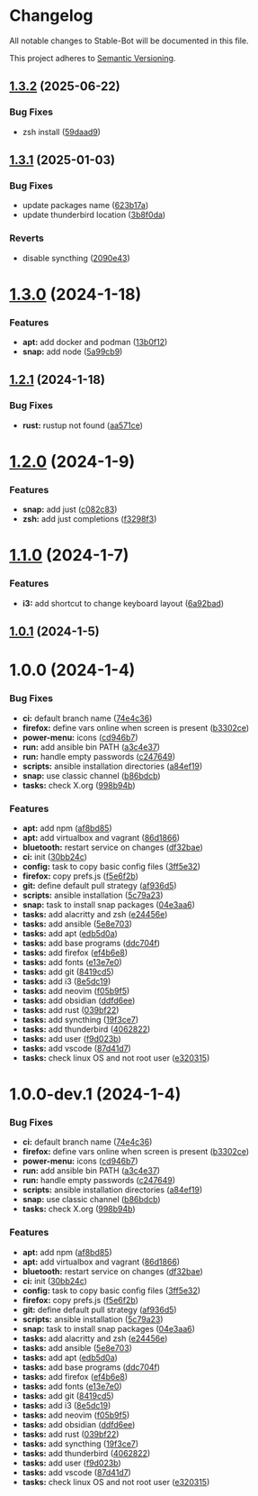 # Changelog

All notable changes to Stable-Bot will be documented in this file.

This project adheres to [Semantic Versioning](https://semver.org/spec/v2.0.0.html).

## [1.3.2](https://gitlab.com/shi_raida/ansible-workstation/compare/v1.3.1...v1.3.2) (2025-06-22)


### Bug Fixes

* zsh install ([59daad9](https://gitlab.com/shi_raida/ansible-workstation/commit/59daad90bb3f86bcd8050abd6159dbc605c5b57e))

## [1.3.1](https://gitlab.com/shi_raida/ansible-workstation/compare/v1.3.0...v1.3.1) (2025-01-03)


### Bug Fixes

* update packages name ([623b17a](https://gitlab.com/shi_raida/ansible-workstation/commit/623b17ad258e7ae4626c593ddc10b003ad341064))
* update thunderbird location ([3b8f0da](https://gitlab.com/shi_raida/ansible-workstation/commit/3b8f0daf27e3663f73cdaec4b34fffb4fbde6a97))


### Reverts

* disable syncthing ([2090e43](https://gitlab.com/shi_raida/ansible-workstation/commit/2090e43a4cd9759f1b28332c25115a6cf36360a5))

# [1.3.0](https://gitlab.com/shi_raida/ansible-workstation/compare/v1.2.1...v1.3.0) (2024-1-18)


### Features

* **apt:** add docker and podman ([13b0f12](https://gitlab.com/shi_raida/ansible-workstation/commit/13b0f12f626a20396c53679c9b874117a8a2d0e7))
* **snap:** add node ([5a99cb9](https://gitlab.com/shi_raida/ansible-workstation/commit/5a99cb92e084cf79aaa2ac8681e38817471965dc))

## [1.2.1](https://gitlab.com/shi_raida/ansible-workstation/compare/v1.2.0...v1.2.1) (2024-1-18)


### Bug Fixes

* **rust:** rustup not found ([aa571ce](https://gitlab.com/shi_raida/ansible-workstation/commit/aa571ceb0721e46fb153de3b8f5644942f09b5df))

# [1.2.0](https://gitlab.com/shi_raida/ansible-workstation/compare/v1.1.0...v1.2.0) (2024-1-9)


### Features

* **snap:** add just ([c082c83](https://gitlab.com/shi_raida/ansible-workstation/commit/c082c83700e29af10884be521cad9b2d9c2de416))
* **zsh:** add just completions ([f3298f3](https://gitlab.com/shi_raida/ansible-workstation/commit/f3298f3054f5901ee8d8d625a3eace3c865f80b9))

# [1.1.0](https://gitlab.com/shi_raida/ansible-workstation/compare/v1.0.1...v1.1.0) (2024-1-7)


### Features

* **i3:** add shortcut to change keyboard layout ([6a92bad](https://gitlab.com/shi_raida/ansible-workstation/commit/6a92bade03d325d592c3382040a5d2803773f15a))

## [1.0.1](https://gitlab.com/shi_raida/ansible-workstation/compare/v1.0.0...v1.0.1) (2024-1-5)

# 1.0.0 (2024-1-4)


### Bug Fixes

* **ci:** default branch name ([74e4c36](https://gitlab.com/shi_raida/ansible-workstation/commit/74e4c3621e2cfbfbfe5eedaf639fb9de6c5d8da6))
* **firefox:** define vars online when screen is present ([b3302ce](https://gitlab.com/shi_raida/ansible-workstation/commit/b3302ce8078a0f0501250a6d19daa3e255c7997a))
* **power-menu:** icons ([cd946b7](https://gitlab.com/shi_raida/ansible-workstation/commit/cd946b78d8fadc209f65871d258a9cc119778dcc))
* **run:** add ansible bin PATH ([a3c4e37](https://gitlab.com/shi_raida/ansible-workstation/commit/a3c4e372fea46a018c38d816024995d20833f27a))
* **run:** handle empty passwords ([c247649](https://gitlab.com/shi_raida/ansible-workstation/commit/c247649e8e2e0cacfbd2c8500b44fb8151361252))
* **scripts:** ansible installation directories ([a84ef19](https://gitlab.com/shi_raida/ansible-workstation/commit/a84ef19104bd7f329a2b4d841212d396ea35f332))
* **snap:** use classic channel ([b86bdcb](https://gitlab.com/shi_raida/ansible-workstation/commit/b86bdcbf63d7c0e81f766853a25ecd3bb612d045))
* **tasks:** check X.org ([998b94b](https://gitlab.com/shi_raida/ansible-workstation/commit/998b94b2b25fa6718a97902bf00c928cc66465d5))


### Features

* **apt:** add npm ([af8bd85](https://gitlab.com/shi_raida/ansible-workstation/commit/af8bd857b348a5c2ff875e9bf8e17b613e587cc2))
* **apt:** add virtualbox and vagrant ([86d1866](https://gitlab.com/shi_raida/ansible-workstation/commit/86d1866f50831bfdc5604ea131aa652150052a0a))
* **bluetooth:** restart service on changes ([df32bae](https://gitlab.com/shi_raida/ansible-workstation/commit/df32baef6a208393e2a83fe4f55048584956c51e))
* **ci:** init ([30bb24c](https://gitlab.com/shi_raida/ansible-workstation/commit/30bb24c5ee1f7fd24c25fa14f10a19a794c1b13f))
* **config:** task to copy basic config files ([3ff5e32](https://gitlab.com/shi_raida/ansible-workstation/commit/3ff5e32ab6c0ae82c854eda9baf75d1f97b0cc8b))
* **firefox:** copy prefs.js ([f5e6f2b](https://gitlab.com/shi_raida/ansible-workstation/commit/f5e6f2bf068e5a87c22e9a0541fe86d50dc54173))
* **git:** define default pull strategy ([af936d5](https://gitlab.com/shi_raida/ansible-workstation/commit/af936d5b86b84a4a16373c33011164fe5afce13f))
* **scripts:** ansible installation ([5c79a23](https://gitlab.com/shi_raida/ansible-workstation/commit/5c79a235678457544a4a22e1b7be5a3cc4a5bab6))
* **snap:** task to install snap packages ([04e3aa6](https://gitlab.com/shi_raida/ansible-workstation/commit/04e3aa66a99d05b001a92383f52c426fd49bf380))
* **tasks:** add alacritty and zsh ([e24456e](https://gitlab.com/shi_raida/ansible-workstation/commit/e24456eeac99354183987e3e457627b2b6c9b63d))
* **tasks:** add ansible ([5e8e703](https://gitlab.com/shi_raida/ansible-workstation/commit/5e8e703f28b90ec42d0483d7a221a137213ed0ee))
* **tasks:** add apt ([edb5d0a](https://gitlab.com/shi_raida/ansible-workstation/commit/edb5d0a0c702e925ab6296e5f864a17e2ad26c0e))
* **tasks:** add base programs ([ddc704f](https://gitlab.com/shi_raida/ansible-workstation/commit/ddc704ff56fa9747929a0cbfb7c320939470d920))
* **tasks:** add firefox ([ef4b6e8](https://gitlab.com/shi_raida/ansible-workstation/commit/ef4b6e823c5cbca1b352cee94b4590a26b2d4497))
* **tasks:** add fonts ([e13e7e0](https://gitlab.com/shi_raida/ansible-workstation/commit/e13e7e0fd6eeb4e0b0ad9f03b1be4b9edad2eade))
* **tasks:** add git ([8419cd5](https://gitlab.com/shi_raida/ansible-workstation/commit/8419cd5d755100c89bfc1f4eeaccfa93a3eb27ff))
* **tasks:** add i3 ([8e5dc19](https://gitlab.com/shi_raida/ansible-workstation/commit/8e5dc190157f230dea082e904b20b783d7075572))
* **tasks:** add neovim ([f05b9f5](https://gitlab.com/shi_raida/ansible-workstation/commit/f05b9f55091222b458b2b2039bc312b80e3c36b0))
* **tasks:** add obsidian ([ddfd6ee](https://gitlab.com/shi_raida/ansible-workstation/commit/ddfd6eef7134f3c12f8eb5ef080a285683713d5d))
* **tasks:** add rust ([039bf22](https://gitlab.com/shi_raida/ansible-workstation/commit/039bf22a82cc28e833995a7a757dd20724fc1e1b))
* **tasks:** add syncthing ([19f3ce7](https://gitlab.com/shi_raida/ansible-workstation/commit/19f3ce793741161c63de67a8fd20dd9f7037baf8))
* **tasks:** add thunderbird ([4062822](https://gitlab.com/shi_raida/ansible-workstation/commit/4062822c26d07101a899d80b3f9c3da8e0b2c42a))
* **tasks:** add user ([f9d023b](https://gitlab.com/shi_raida/ansible-workstation/commit/f9d023b5bed07774e0971a80d77c6c6e4a3a9124))
* **tasks:** add vscode ([87d41d7](https://gitlab.com/shi_raida/ansible-workstation/commit/87d41d7daed58685b261ca23d2422fbc0a84fdc4))
* **tasks:** check linux OS and not root user ([e320315](https://gitlab.com/shi_raida/ansible-workstation/commit/e320315f9a665b600a2b78bb134f0ef7443c0cac))

# 1.0.0-dev.1 (2024-1-4)


### Bug Fixes

* **ci:** default branch name ([74e4c36](https://gitlab.com/shi_raida/ansible-workstation/commit/74e4c3621e2cfbfbfe5eedaf639fb9de6c5d8da6))
* **firefox:** define vars online when screen is present ([b3302ce](https://gitlab.com/shi_raida/ansible-workstation/commit/b3302ce8078a0f0501250a6d19daa3e255c7997a))
* **power-menu:** icons ([cd946b7](https://gitlab.com/shi_raida/ansible-workstation/commit/cd946b78d8fadc209f65871d258a9cc119778dcc))
* **run:** add ansible bin PATH ([a3c4e37](https://gitlab.com/shi_raida/ansible-workstation/commit/a3c4e372fea46a018c38d816024995d20833f27a))
* **run:** handle empty passwords ([c247649](https://gitlab.com/shi_raida/ansible-workstation/commit/c247649e8e2e0cacfbd2c8500b44fb8151361252))
* **scripts:** ansible installation directories ([a84ef19](https://gitlab.com/shi_raida/ansible-workstation/commit/a84ef19104bd7f329a2b4d841212d396ea35f332))
* **snap:** use classic channel ([b86bdcb](https://gitlab.com/shi_raida/ansible-workstation/commit/b86bdcbf63d7c0e81f766853a25ecd3bb612d045))
* **tasks:** check X.org ([998b94b](https://gitlab.com/shi_raida/ansible-workstation/commit/998b94b2b25fa6718a97902bf00c928cc66465d5))


### Features

* **apt:** add npm ([af8bd85](https://gitlab.com/shi_raida/ansible-workstation/commit/af8bd857b348a5c2ff875e9bf8e17b613e587cc2))
* **apt:** add virtualbox and vagrant ([86d1866](https://gitlab.com/shi_raida/ansible-workstation/commit/86d1866f50831bfdc5604ea131aa652150052a0a))
* **bluetooth:** restart service on changes ([df32bae](https://gitlab.com/shi_raida/ansible-workstation/commit/df32baef6a208393e2a83fe4f55048584956c51e))
* **ci:** init ([30bb24c](https://gitlab.com/shi_raida/ansible-workstation/commit/30bb24c5ee1f7fd24c25fa14f10a19a794c1b13f))
* **config:** task to copy basic config files ([3ff5e32](https://gitlab.com/shi_raida/ansible-workstation/commit/3ff5e32ab6c0ae82c854eda9baf75d1f97b0cc8b))
* **firefox:** copy prefs.js ([f5e6f2b](https://gitlab.com/shi_raida/ansible-workstation/commit/f5e6f2bf068e5a87c22e9a0541fe86d50dc54173))
* **git:** define default pull strategy ([af936d5](https://gitlab.com/shi_raida/ansible-workstation/commit/af936d5b86b84a4a16373c33011164fe5afce13f))
* **scripts:** ansible installation ([5c79a23](https://gitlab.com/shi_raida/ansible-workstation/commit/5c79a235678457544a4a22e1b7be5a3cc4a5bab6))
* **snap:** task to install snap packages ([04e3aa6](https://gitlab.com/shi_raida/ansible-workstation/commit/04e3aa66a99d05b001a92383f52c426fd49bf380))
* **tasks:** add alacritty and zsh ([e24456e](https://gitlab.com/shi_raida/ansible-workstation/commit/e24456eeac99354183987e3e457627b2b6c9b63d))
* **tasks:** add ansible ([5e8e703](https://gitlab.com/shi_raida/ansible-workstation/commit/5e8e703f28b90ec42d0483d7a221a137213ed0ee))
* **tasks:** add apt ([edb5d0a](https://gitlab.com/shi_raida/ansible-workstation/commit/edb5d0a0c702e925ab6296e5f864a17e2ad26c0e))
* **tasks:** add base programs ([ddc704f](https://gitlab.com/shi_raida/ansible-workstation/commit/ddc704ff56fa9747929a0cbfb7c320939470d920))
* **tasks:** add firefox ([ef4b6e8](https://gitlab.com/shi_raida/ansible-workstation/commit/ef4b6e823c5cbca1b352cee94b4590a26b2d4497))
* **tasks:** add fonts ([e13e7e0](https://gitlab.com/shi_raida/ansible-workstation/commit/e13e7e0fd6eeb4e0b0ad9f03b1be4b9edad2eade))
* **tasks:** add git ([8419cd5](https://gitlab.com/shi_raida/ansible-workstation/commit/8419cd5d755100c89bfc1f4eeaccfa93a3eb27ff))
* **tasks:** add i3 ([8e5dc19](https://gitlab.com/shi_raida/ansible-workstation/commit/8e5dc190157f230dea082e904b20b783d7075572))
* **tasks:** add neovim ([f05b9f5](https://gitlab.com/shi_raida/ansible-workstation/commit/f05b9f55091222b458b2b2039bc312b80e3c36b0))
* **tasks:** add obsidian ([ddfd6ee](https://gitlab.com/shi_raida/ansible-workstation/commit/ddfd6eef7134f3c12f8eb5ef080a285683713d5d))
* **tasks:** add rust ([039bf22](https://gitlab.com/shi_raida/ansible-workstation/commit/039bf22a82cc28e833995a7a757dd20724fc1e1b))
* **tasks:** add syncthing ([19f3ce7](https://gitlab.com/shi_raida/ansible-workstation/commit/19f3ce793741161c63de67a8fd20dd9f7037baf8))
* **tasks:** add thunderbird ([4062822](https://gitlab.com/shi_raida/ansible-workstation/commit/4062822c26d07101a899d80b3f9c3da8e0b2c42a))
* **tasks:** add user ([f9d023b](https://gitlab.com/shi_raida/ansible-workstation/commit/f9d023b5bed07774e0971a80d77c6c6e4a3a9124))
* **tasks:** add vscode ([87d41d7](https://gitlab.com/shi_raida/ansible-workstation/commit/87d41d7daed58685b261ca23d2422fbc0a84fdc4))
* **tasks:** check linux OS and not root user ([e320315](https://gitlab.com/shi_raida/ansible-workstation/commit/e320315f9a665b600a2b78bb134f0ef7443c0cac))
